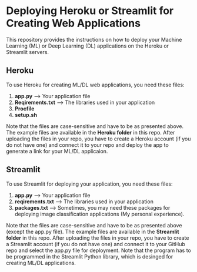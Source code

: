 # Deploying Heroku or Streamlit for Creating Web Applications
This repository provides the instructions on how to deploy your Machine Learning (ML) or Deep Learning (DL) applications on the Heroku or Streamlit servers. 
## Heroku
To use Heroku for creating ML/DL web applications, you need these files:
1. **app.py** --> Your application file 
2. **Reqirements.txt** --> The libraries used in your application
3. **Procfile**
4. **setup.sh**

Note that the files are case-sensitive and have to be as presented above. The example files are available in the **Heroku folder** in this repo.
After uploading the files in your repo, you have to create a Heroku account (if you do not have one) and connect it to your repo and deploy the app to generate a link for your ML/DL applicaion. 

## Streamlit
To use Streamlit for deploying your application, you need these files:
1. **app.py** --> Your application file 
2. **reqirements.txt** --> The libraries used in your application
3. **packages.txt** --> Sometimes, you may need these packages for deploying image classification applications (My personal experience).

Note that the files are case-sensitive and have to be as presented above (except the app.py file). The example files are available in the **Streamlit folder** in this repo. After uploading the files in your repo, you have to create a Streamlit account (if you do not have one) and connect it to your GitHub repo and select the app.py file for deployment. Note that the program has to be programmed in the Streamlit Python library, which is desinged for creating ML/DL applications.
